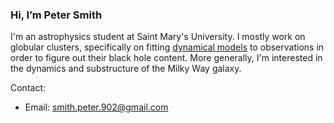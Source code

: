 ### Hi, I’m Peter Smith

I'm an astrophysics student at Saint Mary's University. I mostly work on globular clusters, specifically on fitting [dynamical models](https://github.com/mgieles/limepy) to observations in order to figure out their black hole content. More generally, I'm interested in the dynamics and substructure of the Milky Way galaxy.

Contact:

- Email: [smith.peter.902@gmail.com](mailto:smith.peter.902@gmail.com)
